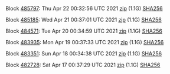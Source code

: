Block [485797](https://testnet-insight.dashevo.org/insight/block/00000153b90631ededbc1dc800d878fb6be73a2f95190c281303a5bbd829a7ca): Thu Apr 22 00:32:56 UTC 2021 [zip](https://dash-bootstrap.ams3.digitaloceanspaces.com/testnet/2021-04-22/bootstrap.dat.zip) (1.1G) [SHA256](https://dash-bootstrap.ams3.digitaloceanspaces.com/testnet/2021-04-22/sha256.txt)

Block [485185](https://testnet-insight.dashevo.org/insight/block/000001f1d752e97b94b29dbc5053b1ec016ce8330e5eb501e775267788659328): Wed Apr 21 00:37:01 UTC 2021 [zip](https://dash-bootstrap.ams3.digitaloceanspaces.com/testnet/2021-04-21/bootstrap.dat.zip) (1.1G) [SHA256](https://dash-bootstrap.ams3.digitaloceanspaces.com/testnet/2021-04-21/sha256.txt)

Block [484571](https://testnet-insight.dashevo.org/insight/block/0000008b42c3804fa61102087900f7a4fa61b932af3bf8445be690f0666ba39b): Tue Apr 20 00:34:59 UTC 2021 [zip](https://dash-bootstrap.ams3.digitaloceanspaces.com/testnet/2021-04-20/bootstrap.dat.zip) (1.1G) [SHA256](https://dash-bootstrap.ams3.digitaloceanspaces.com/testnet/2021-04-20/sha256.txt)

Block [483935](https://testnet-insight.dashevo.org/insight/block/00000240709bf7c577aa5e93593e989c3408b46d66aaa5a7f4100d7b73b61ca9): Mon Apr 19 00:37:33 UTC 2021 [zip](https://dash-bootstrap.ams3.digitaloceanspaces.com/testnet/2021-04-19/bootstrap.dat.zip) (1.1G) [SHA256](https://dash-bootstrap.ams3.digitaloceanspaces.com/testnet/2021-04-19/sha256.txt)

Block [483351](https://testnet-insight.dashevo.org/insight/block/000000b839b991a79c557c322ef5f33e5f349c45c9ec52a2a96dc4dd7efcbc5d): Sun Apr 18 00:34:38 UTC 2021 [zip](https://dash-bootstrap.ams3.digitaloceanspaces.com/testnet/2021-04-18/bootstrap.dat.zip) (1.1G) [SHA256](https://dash-bootstrap.ams3.digitaloceanspaces.com/testnet/2021-04-18/sha256.txt)

Block [482728](https://testnet-insight.dashevo.org/insight/block/000001eb2a832324fd710fc2d9b35b9ea0c83bf54480c002be885489e8c29960): Sat Apr 17 00:37:29 UTC 2021 [zip](https://dash-bootstrap.ams3.digitaloceanspaces.com/testnet/2021-04-17/bootstrap.dat.zip) (1.1G) [SHA256](https://dash-bootstrap.ams3.digitaloceanspaces.com/testnet/2021-04-17/sha256.txt)
